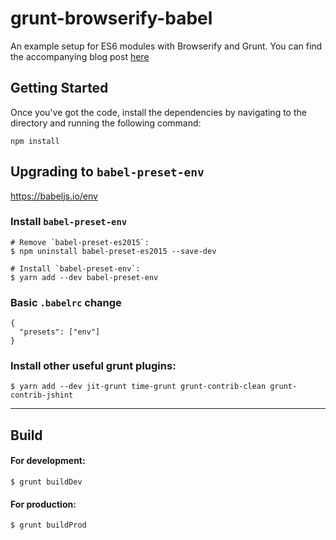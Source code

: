 # grunt-browserify-babel
An example setup for ES6 modules with Browserify and Grunt. You can find the accompanying blog post [here](http://mitchgavan.com/es6-modules/)

## Getting Started
Once you've got the code, install the dependencies by navigating to the directory and running the following command:

```
npm install

```

## Upgrading to `babel-preset-env`
<https://babeljs.io/env>

### Install `babel-preset-env`
```
# Remove `babel-preset-es2015`:
$ npm uninstall babel-preset-es2015 --save-dev

# Install `babel-preset-env`:
$ yarn add --dev babel-preset-env
```

### Basic `.babelrc` change
```
{
  "presets": ["env"]
}
```

### Install other useful grunt plugins:
```
$ yarn add --dev jit-grunt time-grunt grunt-contrib-clean grunt-contrib-jshint
```


------------------------------------------


## Build

#### For development:
```
$ grunt buildDev
```

#### For production:
```
$ grunt buildProd
```
